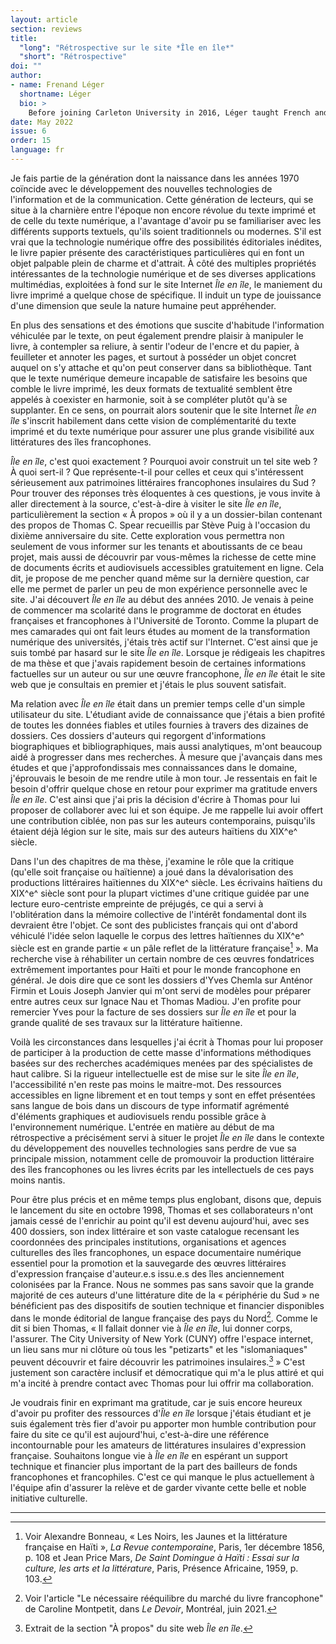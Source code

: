 ```yaml
---
layout: article
section: reviews
title: 
  "long": "Rétrospective sur le site *Île en île*"
  "short": "Rétrospective"
doi: ""
author: 
- name: Frenand Léger 
  shortname: Léger
  bio: >
    Before joining Carleton University in 2016, Léger taught French and Haitian-Creole at Indiana University while completing a M.A. program in French Instruction (applied linguistics). He received his PhD in French/Francophone literature at the University of Toronto, where he also taught a number of French language and literature courses. His research in Francophone literature examines interactions between Creole orality and French writing in Haitian novels and short stories. It concentrates on a substantial body of fictional literary texts written by major Haitian novelists and short story writers from the nineteenth century to the present day. In his future research, he plans to explore the great influence of Haitian literature on Francophone writers of the global South, particularly on Caribbean and African writers. In the field of French didactics as a Foreign/Second Language, he is working with other colleagues on the creation of textbooks based on the principles of the Common European Framework of Reference for Languages (CEFRL), that take into consideration the great diversity of the French language and cultures throughout Canada and the world. 
date: May 2022
issue: 6
order: 15
language: fr
---
```


Je fais partie de la génération dont la naissance dans les années 1970
coïncide avec le développement des nouvelles technologies de
l'information et de la communication. Cette génération de lecteurs, qui
se situe à la charnière entre l'époque non encore révolue du texte
imprimé et de celle du texte numérique, a l'avantage d'avoir pu se
familiariser avec les différents supports textuels, qu'ils soient
traditionnels ou modernes. S'il est vrai que la technologie numérique
offre des possibilités éditoriales inédites, le livre papier présente
des caractéristiques particulières qui en font un objet palpable plein
de charme et d'attrait. À côté des multiples propriétés intéressantes de
la technologie numérique et de ses diverses applications multimédias,
exploitées à fond sur le site Internet *Île en île*, le maniement du livre
imprimé a quelque chose de spécifique. Il induit un type de jouissance
d'une dimension que seule la nature humaine peut appréhender.

En plus des sensations et des émotions que suscite d'habitude
l'information véhiculée par le texte, on peut également prendre plaisir
à manipuler le livre, à contempler sa reliure, à sentir l'odeur de
l'encre et du papier, à feuilleter et annoter les pages, et surtout à
posséder un objet concret auquel on s'y attache et qu'on peut conserver
dans sa bibliothèque. Tant que le texte numérique demeure incapable de
satisfaire les besoins que comble le livre imprimé, les deux formats de
textualité semblent être appelés à coexister en harmonie, soit à se
compléter plutôt qu'à se supplanter. En ce sens, on pourrait alors
soutenir que le site Internet *Île en île* s'inscrit habilement dans cette
vision de complémentarité du texte imprimé et du texte numérique pour
assurer une plus grande visibilité aux littératures des îles
francophones.

*Île en île*, c'est quoi exactement ? Pourquoi avoir construit un tel site
web ? À quoi sert-il ? Que représente-t-il pour celles et ceux qui
s'intéressent sérieusement aux patrimoines littéraires francophones
insulaires du Sud ? Pour trouver des réponses très éloquentes à ces
questions, je vous invite à aller directement à la source, c'est-à-dire
à visiter le site *Île en île*, particulièrement la section « À propos »
où il y a un dossier-bilan contenant des propos de Thomas C. Spear
recueillis par Stève Puig à l'occasion du dixième anniversaire du site.
Cette exploration vous permettra non seulement de vous informer sur les
tenants et aboutissants de ce beau projet, mais aussi de découvrir par
vous-mêmes la richesse de cette mine de documents écrits et audiovisuels
accessibles gratuitement en ligne. Cela dit, je propose de me pencher
quand même sur la dernière question, car elle me permet de parler un peu
de mon expérience personnelle avec le site. J'ai découvert *Île en île* au
début des années 2010. Je venais à peine de commencer ma scolarité dans
le programme de doctorat en études françaises et francophones à
l'Université de Toronto. Comme la plupart de mes camarades qui ont fait
leurs études au moment de la transformation numérique des universités,
j'étais très actif sur l'Internet. C'est ainsi que je suis tombé par
hasard sur le site *Île en île*. Lorsque je rédigeais les chapitres de ma
thèse et que j'avais rapidement besoin de certaines informations
factuelles sur un auteur ou sur une œuvre francophone, *Île en île* était
le site web que je consultais en premier et j'étais le plus souvent
satisfait.

Ma relation avec *Île en île* était dans un premier temps celle d'un
simple utilisateur du site. L'étudiant avide de connaissance que j'étais
a bien profité de toutes les données fiables et utiles fournies à
travers des dizaines de dossiers. Ces dossiers d'auteurs qui regorgent
d'informations biographiques et bibliographiques, mais aussi
analytiques, m'ont beaucoup aidé à progresser dans mes recherches. À
mesure que j'avançais dans mes études et que j'approfondissais mes
connaissances dans le domaine, j'éprouvais le besoin de me rendre utile
à mon tour. Je ressentais en fait le besoin d'offrir quelque chose en
retour pour exprimer ma gratitude envers *Île en île*. C'est ainsi que
j'ai pris la décision d'écrire à Thomas pour lui proposer de collaborer
avec lui et son équipe. Je me rappelle lui avoir offert une contribution
ciblée, non pas sur les auteurs contemporains, puisqu'ils étaient déjà
légion sur le site, mais sur des auteurs haïtiens du XIX^e^ siècle.

Dans l'un des chapitres de ma thèse, j'examine le rôle que la critique
(qu'elle soit française ou haïtienne) a joué dans la dévalorisation des
productions littéraires haïtiennes du XIX^e^ siècle. Les écrivains
haïtiens du XIX^e^ siècle sont pour la plupart victimes d'une critique
guidée par une lecture euro-centriste empreinte de préjugés, ce qui a
servi à l'oblitération dans la mémoire collective de l'intérêt
fondamental dont ils devraient être l'objet. Ce sont des publicistes
français qui ont d'abord véhiculé l'idée selon laquelle le corpus des
lettres haïtiennes du XIX^e^ siècle est en grande partie « un pâle
reflet de la littérature française[^1] ». Ma recherche vise à
réhabiliter un certain nombre de ces œuvres fondatrices extrêmement
importantes pour Haïti et pour le monde francophone en général. Je dois
dire que ce sont les dossiers d'Yves Chemla sur Anténor Firmin et Louis
Joseph Janvier qui m'ont servi de modèles pour préparer entre autres
ceux sur Ignace Nau et Thomas Madiou. J'en profite pour remercier Yves
pour la facture de ses dossiers sur *Île en île* et pour la grande qualité
de ses travaux sur la littérature haïtienne.

Voilà les circonstances dans lesquelles j'ai écrit à Thomas pour lui
proposer de participer à la production de cette masse d'informations
méthodiques basées sur des recherches académiques menées par des
spécialistes de haut calibre. Si la rigueur intellectuelle est de mise
sur le site *Île en île*, l'accessibilité n'en reste pas moins le
maitre-mot. Des ressources accessibles en ligne librement et en tout
temps y sont en effet présentées sans langue de bois dans un discours de
type informatif agrémenté d'éléments graphiques et audiovisuels rendu
possible grâce à l'environnement numérique. L'entrée en matière au début
de ma rétrospective a précisément servi à situer le projet *Île en île*
dans le contexte du développement des nouvelles technologies sans perdre
de vue sa principale mission, notamment celle de promouvoir la
production littéraire des îles francophones ou les livres écrits par les
intellectuels de ces pays moins nantis.

Pour être plus précis et en même temps plus englobant, disons que,
depuis le lancement du site en octobre 1998, Thomas et ses
collaborateurs n'ont jamais cessé de l'enrichir au point qu'il est
devenu aujourd'hui, avec ses 400 dossiers, son index littéraire et son
vaste catalogue recensant les coordonnées des principales institutions,
organisations et agences culturelles des îles francophones, un espace
documentaire numérique essentiel pour la promotion et la sauvegarde des
œuvres littéraires d'expression française d'auteur.e.s issu.e.s des îles
anciennement colonisées par la France. Nous ne sommes pas sans savoir
que la grande majorité de ces auteurs d'une littérature dite de la «
périphérie du Sud » ne bénéficient pas des dispositifs de soutien
technique et financier disponibles dans le monde éditorial de langue
française des pays du Nord[^2]. Comme le dit si bien Thomas, « Il
fallait donner vie à *Île en île*, lui donner corps, l'assurer. The City
University of New York (CUNY) offre l'espace internet, un lieu sans mur
ni clôture où tous les \"petizarts\" et les \"islomaniaques\" peuvent
découvrir et faire découvrir les patrimoines insulaires.[^3] » C'est
justement son caractère inclusif et démocratique qui m'a le plus attiré
et qui m'a incité à prendre contact avec Thomas pour lui offrir ma
collaboration.

Je voudrais finir en exprimant ma gratitude, car je suis encore heureux
d'avoir pu profiter des ressources d'*Île en île* lorsque j'étais étudiant
et je suis également très fier d'avoir pu apporter mon humble
contribution pour faire du site ce qu'il est aujourd'hui, c'est-à-dire
une référence incontournable pour les amateurs de littératures
insulaires d'expression française. Souhaitons longue vie à *Île en île* en
espérant un support technique et financier plus important de la part des
bailleurs de fonds francophones et francophiles. C'est ce qui manque le
plus actuellement à l'équipe afin d'assurer la relève et de garder
vivante cette belle et noble initiative culturelle.

---

[^1]: Voir Alexandre Bonneau, « Les Noirs, les Jaunes et la littérature
    française en Haïti », *La Revue contemporaine*, Paris, 1er décembre
    1856, p. 108 et Jean Price Mars, *De Saint Domingue à Haïti : Essai
    sur la culture, les arts et la littérature*, Paris, Présence
    Africaine, 1959, p. 103.

[^2]: Voir l'article "Le nécessaire rééquilibre du marché du livre
    francophone" de Caroline Montpetit, dans *Le Devoir*, Montréal, juin
    2021.

[^3]: Extrait de la section "À propos" du site web *Île en île*.
